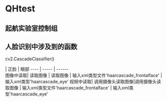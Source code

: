 # QHtest
## 起航实验室控制组

## **人脸识别中涉及到的函数**
cv2.CascadeClassifier()

 | 正脸 | 眼部
---- | ----- | ------  
图像中读取| 读取图像 | 读取图像 
 | 输入xml类型文件'haarcascade_frontalface' | 输入xml类型'haarcascade_eye'
 视频中读取| 调用摄像头读取图像|调用摄像头读取图像
 | 输入xml类型文件'haarcascade_frontalface' | 输入xml类型'haarcascade_eye'